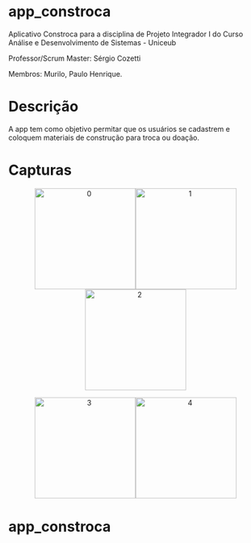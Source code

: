 # app_constroca

Aplicativo Constroca para a disciplina de Projeto Integrador I do Curso Análise e Desenvolvimento de Sistemas - Uniceub

Professor/Scrum Master: Sérgio Cozetti

Membros: Murilo, Paulo Henrique.


# Descrição

A app tem como objetivo permitar que os usuários se cadastrem e coloquem materiais de construção para troca ou doação.


# Capturas

<p align="center">
<img alt="0" src="http://www.someletras.com.br/paulo/gifs/0.gif" width="200"/><img alt="1" src="http://www.someletras.com.br/paulo/gifs/1.gif" width="200"/><img alt="2" src="http://www.someletras.com.br/paulo/gifs/2.gif" width="200"/>
</p>

<p align="center">
<img alt="3" src="http://www.someletras.com.br/paulo/gifs/3.gif" width="200" /><img alt="4" src="http://www.someletras.com.br/paulo/gifs/4.gif" width="200"/>
</p>

# app_constroca 



